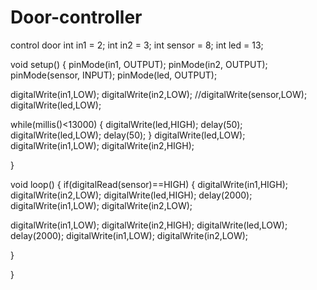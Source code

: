 # Door-controller
control door
int in1 = 2;
int in2 = 3;
int sensor = 8;
int led = 13;

void setup() 
{
  pinMode(in1, OUTPUT);
  pinMode(in2, OUTPUT);
  pinMode(sensor, INPUT);
  pinMode(led, OUTPUT);
  
  digitalWrite(in1,LOW);
  digitalWrite(in2,LOW);
  //digitalWrite(sensor,LOW);
  digitalWrite(led,LOW);

  while(millis()<13000)
  {
    digitalWrite(led,HIGH);
    delay(50);
    digitalWrite(led,LOW);
    delay(50);
  }
  digitalWrite(led,LOW);
  digitalWrite(in1,LOW);
  digitalWrite(in2,HIGH);
  
}

void loop() 
{
  if(digitalRead(sensor)==HIGH)
  {
   digitalWrite(in1,HIGH);
   digitalWrite(in2,LOW);
   digitalWrite(led,HIGH);
   delay(2000);
   digitalWrite(in1,LOW);
   digitalWrite(in2,LOW);
   
   digitalWrite(in1,LOW);
   digitalWrite(in2,HIGH);
   digitalWrite(led,LOW);
   delay(2000);
   digitalWrite(in1,LOW);
   digitalWrite(in2,LOW);
   
  }

}
